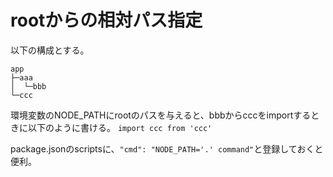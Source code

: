 # rootからの相対パス指定

以下の構成とする。
```
app
├─aaa
│  └─bbb
└─ccc
```

環境変数のNODE_PATHにrootのパスを与えると、bbbからcccをimportするときに以下のように書ける。
`import ccc from 'ccc'`

package.jsonのscriptsに、`"cmd": "NODE_PATH='.' command"`と登録しておくと便利。

